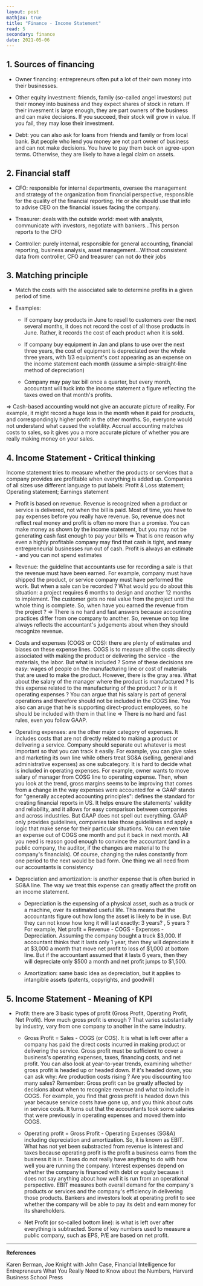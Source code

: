 ```yaml
---
layout: post
mathjax: true
title: "Finance - Income Statement"
read: 5
secondary: finance
date: 2021-05-06
---
```


## 1. Sources of financing

- Owner financing: entrepreneurs often put a lot of their own money into their businesses.

- Other equity investment: friends, family (so-called angel investors) put their money into business and they expect shares of stock in return. If their invesment is large enough, they are part owners of the business and can make decisions. If you succeed, their stock will grow in value. If you fail, they may lose their investment.

- Debt: you can also ask for loans from friends and family or from local bank. But people who lend you money are not part owner of business and can not make decisions. You have to pay them back on agree-upon terms. Otherwise, they are likely to have a legal claim on assets. 

## 2. Financial staff

- CFO: responsible for internal departments, oversee the management and strategy of the organization from financial perspective, responsible for the quality of the financial reporting. He or she should use that info to advise CEO on the financial issues facing the company.

- Treasurer: deals with the outside world: meet with analysts, communicate with investors, negotiate with bankers...This person reports to the CFO

- Controller: purely internal, responsible for general accounting, financial reporting, business analysis, asset management...Without consistent data from controller, CFO and treasurer can not do their jobs

## 3. Matching principle

- Match the costs with the associated sale to determine profits in a given period of time.

- Examples:

    + If company buy products in June to resell to customers over the next several months, it does not record the cost of all those products in June. Rather, it records the cost of each product when it is sold.

    + If company buy equipment in Jan and plans to use over the next three years, the cost of equipment is depreciated over the whole three years, with 1/3 equipment's cost appearing as an expense on the income statement each month (assume a simple-straight-line method of depreciation)

    + Company may pay tax bill once a quarter, but every month, accountant will tuck into the income statement a figure reflecting the taxes owed on that month's profits.

=> Cash-based accounting would not give an accurate picture of reality. For example, it might record a huge loss in the month when it paid for products, and correspondingly higher profit in the other months. So, everyone would not understand what caused the volatility. Accrual accounting matches costs to sales, so it gives you a more accurate picture of whether you are really making money on your sales.

## 4. Income Statement - Critical thinking

Income statement tries to measure whether the products or services that a company provides are profitable when everything is added up. Companies of all sizes use different language to put labels: Profit & Loss statement; Operating statement; Earnings statement

- Profit is based on revenue. Revenue is recognized when a product or service is delivered, not when the bill is paid. Most of time, you have to pay expenses before you really have revenue. So, revenue does not reflect real money and profit is often no more than a promise. You can make money as shown by the income statement, but you may not be generating cash fast enough to pay your bills => That is one reason why even a highly profitable company may find that cash is tight, and many entrepreneurial businesses run out of cash. Profit is always an estimate - and you can not spend estimates

- Revenue: the guideline that accountants use for recording a sale is that the revenue must have been earned. For example, company must have shipped the product, or service company must have performed the work. But when a sale can be recorded ? What would you do about this situation: a project requires 6 months to design and another 12 months to implement. The customer gets no real value from the project until the whole thing is complete. So, when have you earned the revenue from the project ? => There is no hard and fast answers because accounting practices differ from one company to another. So, revenue on top line always reflects the accountant's judgements about when they should recognize revenue. 

- Costs and expenses (COGS or COS): there are plenty of estimates and biases on these expense lines. COGS is to measure all the costs directly associated with making the product or delivering the service - the materials, the labor. But what is included ? Some of these decisions are easy: wages of people on the manufacturing line or cost of materials that are used to make the product. However, there is the gray area. What about the salary of the manager where the product is manufactured ? Is this expense related to the manufacturing of the product ? or is it operating expenses ? You can argue that his salary is part of general operations and therefore should not be included in the COGS line. You also can aruge that he is supporting direct-product employees, so he should be included with them in that line => There is no hard and fast rules, even you follow GAAP.

- Operating expenses: are the other major category of expenses. It includes costs that are not directly related to making a product or delivering a service. Company should separate out whatever is most important so that you can track it easily. For example, you can give sales and marketing its own line while others treat SG&A (selling, general and administrative expenses) as one subcategory. It is hard to decide what is included in operating expenses. For example, owner wants to move salary of manager from COSG line to operating expense. Then, when you look at the trend, gross margins seems to be improving that comes from a change in the way expenses were accounted for => GAAP stands for "generally accepted accounting principles": defines the standard for creating financial reports in US. It helps ensure the statements' validity and reliability, and it allows for easy comparison between companies and across industries. But GAAP does not spell out everything. GAAP only provides guidelines, companies take those guideliines and apply a logic that make sense for their particular situations. You can even take an expense out of COGS one month and put it back in next month. All you need is reason good enough to convince the accountant (and in a public company, the auditor, if the changes are material to the company's financials). Of course, changing the rules constantly from one period to the next would be bad form. One thing we all need from our accountants is consistency

- Depreciation and amortization: is another expense that is often buried in SG&A line. The way we treat this expense can greatly affect the profit on an income statement. 

    + Depreciation is the expensing of a physical asset, such as a truck or a machine, over its estimated useful life. This means that the accountants figure out how long the asset is likely to be in use. But they can not know how long it will last exactly: 3 years? , 5 years ? For example, Net profit = Revenue - COGS - Expenses - Depreciation. Assuming the company bought a truck $3,000. If accountant thinks that it lasts only 1 year, then they will depreciate it at $3,000 a month that move net profit to loss of $1,000 at bottom line. But if the accountant assumed that it lasts 6 years, then they will depreciate only $500 a month and net profit jumps to $1,500.

    + Amortization: same basic idea as depreciation, but it applies to intangible assets (patents, copyrights, and goodwill)

## 5. Income Statement - Meaning of KPI

- Profit: there are 3 basic types of profit (Gross Profit, Operating Profit, Net Profit). How much gross profit is enough ? That varies substantially by industry, vary from one company to another in the same industry.

    + Gross Profit = Sales - COGS (or COS). It is what is left over after a company has paid the direct costs incurred in making product or delivering the service. Gross profit must be sufficient to cover a business's operating expenses, taxes, financing costs, and net profit. You can also look at year-to-year trends, examining whether gross profit is headed up or headed down. If it's headed down, you can ask why: Are production costs rising ? Are you discounting too many sales? Remember: Gross profit can be greatly affected by decisions about when to recognize revenue and what to include in COGS. For example, you find that gross profit is headed down this year because service costs have gone up, and you think about cuts in service costs. It turns out that the accountants took some salaries that were previously in operating expenses and moved them into COGS. 

    + Operating profit = Gross Profit - Operating Expenses (SG&A) including depreciation and amortization. So, it is known as EBIT. What has not yet been substracted from revenue is interest and taxes because operating profit is the profit a business earns from the business it is in. Taxes do not really have anything to do with how well you are running the company. Interest expenses depend on whether the company is financed with debt or equity because it does not say anything about how well it is run from an operational perspective. EBIT measures both overall demand for the company's products or services and the company's efficiency in delivering those products. Bankers and investors look at operating profit to see whether the company will be able to pay its debt and earn money for its shareholders.

    + Net Profit (or so-called bottom line): is what is left over after everything is subtracted. Some of key numbers used to measure a public company, such as EPS, P/E are based on net profit. 

------------------
**References**

Karen Berman, Joe Knight with John Case, Financial Intelligence for Entrepreneurs What You Really Need to Know about the Numbers, Harvard Business School Press





